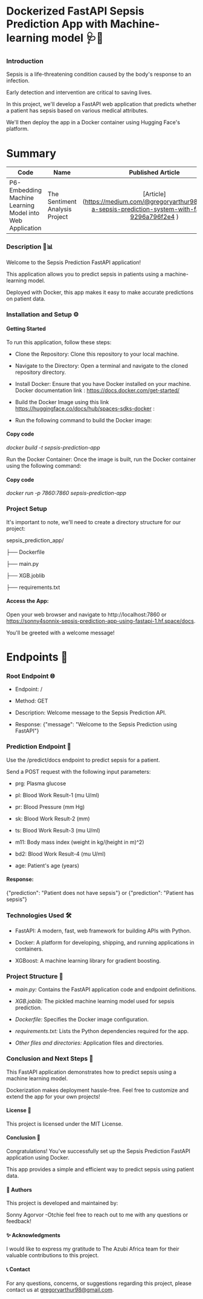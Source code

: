 # Dockerized FastAPI Sepsis Prediction App with Machine-learning model 🩺🐳

 ### Introduction
 
 Sepsis is a life-threatening condition caused by the body's response to an infection.

 Early detection and intervention are critical to saving lives. 
 
 In this project, we'll develop a FastAPI web application that predicts whether a patient has sepsis based on various medical attributes.
 
 We'll then deploy the app in a Docker container using Hugging Face's platform.
 


# Summary
| Code      | Name        | Published Article |  Deployed App |
|-----------|-------------|:-------------:|------:|
| P6- Embedding Machine Learning Model into Web Application|The Sentiment Analysis Project| [Article] (https://medium.com/@gregoryarthur98/building-a-sepsis-prediction-system-with-fastapi-9296a796f2e4  )| [Deployed App] (https://garthur98-sepsis.hf.space/docs) |

### Description 🚀📊

Welcome to the Sepsis Prediction FastAPI application! 

This application allows you to predict sepsis in patients using a machine-learning model. 

Deployed with Docker, this app makes it easy to make accurate predictions on patient data.

### Installation and Setup ⚙️

#### Getting Started

To run this application, follow these steps:

- Clone the Repository: Clone this repository to your local machine.


- Navigate to the Directory: Open a terminal and navigate to the cloned repository directory.


- Install Docker: Ensure that you have Docker installed on your machine. Docker documentation link : https://docs.docker.com/get-started/


- Build the Docker Image using this link https://huggingface.co/docs/hub/spaces-sdks-docker :

- Run the following command to build the Docker image:


#### Copy code

*docker build -t sepsis-prediction-app*

Run the Docker Container: Once the image is built, run the Docker container using the following command:


#### Copy code

*docker run -p 7860:7860 sepsis-prediction-app*

### Project Setup

It's important to note, we'll need to create a directory structure for our project:

sepsis_prediction_app/

├── Dockerfile

├── main.py

├── XGB.joblib

├── requirements.txt


#### Access the App: 

Open your web browser and navigate to http://localhost:7860 or https://sonny4sonnix-sepsis-prediction-app-using-fastapi-1.hf.space/docs.

You'll be greeted with a welcome message!

# Endpoints 📡

### Root Endpoint 🌐

- Endpoint: /

- Method: GET

- Description: Welcome message to the Sepsis Prediction API.

- Response: {"message": "Welcome to the Sepsis Prediction using FastAPI"}

### Prediction Endpoint 🔮

Use the /predict/docs endpoint to predict sepsis for a patient. 

Send a POST request with the following input parameters:

- prg: Plasma glucose
  
- pl: Blood Work Result-1 (mu U/ml)
  
- pr: Blood Pressure (mm Hg)
  
- sk: Blood Work Result-2 (mm)
  
- ts: Blood Work Result-3 (mu U/ml)
  
- m11: Body mass index (weight in kg/(height in m)^2)
  
- bd2: Blood Work Result-4 (mu U/ml)
  
- age: Patient's age (years)

#### Response: 

{"prediction": "Patient does not have sepsis"} or {"prediction": "Patient has sepsis"}

### Technologies Used 🛠️

- FastAPI: A modern, fast, web framework for building APIs with Python.
  
- Docker: A platform for developing, shipping, and running applications in containers.
  
- XGBoost: A machine learning library for gradient boosting.
  
### Project Structure 📂

- *main.py:* Contains the FastAPI application code and endpoint definitions.

- *XGB.joblib:* The pickled machine learning model used for sepsis prediction.

- *Dockerfile:* Specifies the Docker image configuration.

- *requirements.txt:* Lists the Python dependencies required for the app.

- *Other files and directories:* Application files and directories.


### Conclusion and Next Steps 🏁

This FastAPI application demonstrates how to predict sepsis using a machine learning model. 

Dockerization makes deployment hassle-free. Feel free to customize and extend the app for your own projects!

#### License 📜

This project is licensed under the MIT License.

#### Conclusion 🎉

Congratulations! You've successfully set up the Sepsis Prediction FastAPI application using Docker.

This app provides a simple and efficient way to predict sepsis using patient data.

#### 👥 Authors

This project is developed and maintained by:

Sonny Agorvor -Otchie feel free to reach out to me with any questions or feedback!

#### ✨ Acknowledgments

I would like to express my gratitude to The Azubi Africa team for their valuable contributions to this project.

#### 📞 Contact

For any questions, concerns, or suggestions regarding this project, please contact us at gregoryarthur98@gmail.com.



 
